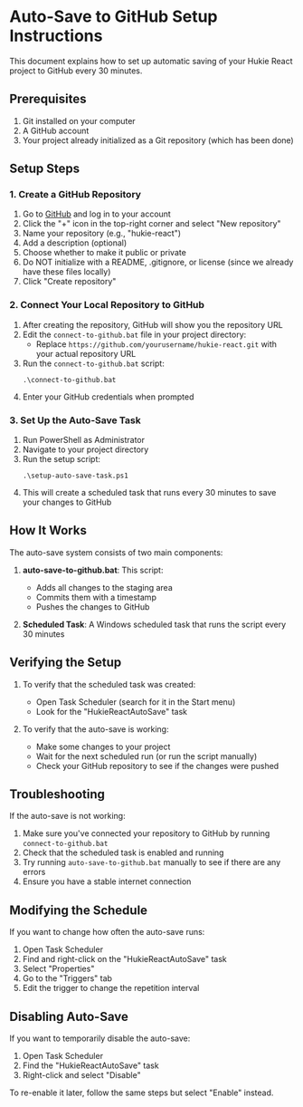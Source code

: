 # Auto-Save to GitHub Setup Instructions

This document explains how to set up automatic saving of your Hukie React project to GitHub every 30 minutes.

## Prerequisites

1. Git installed on your computer
2. A GitHub account
3. Your project already initialized as a Git repository (which has been done)

## Setup Steps

### 1. Create a GitHub Repository

1. Go to [GitHub](https://github.com) and log in to your account
2. Click the "+" icon in the top-right corner and select "New repository"
3. Name your repository (e.g., "hukie-react")
4. Add a description (optional)
5. Choose whether to make it public or private
6. Do NOT initialize with a README, .gitignore, or license (since we already have these files locally)
7. Click "Create repository"

### 2. Connect Your Local Repository to GitHub

1. After creating the repository, GitHub will show you the repository URL
2. Edit the `connect-to-github.bat` file in your project directory:
   - Replace `https://github.com/yourusername/hukie-react.git` with your actual repository URL
3. Run the `connect-to-github.bat` script:
   ```
   .\connect-to-github.bat
   ```
4. Enter your GitHub credentials when prompted

### 3. Set Up the Auto-Save Task

1. Run PowerShell as Administrator
2. Navigate to your project directory
3. Run the setup script:
   ```
   .\setup-auto-save-task.ps1
   ```
4. This will create a scheduled task that runs every 30 minutes to save your changes to GitHub

## How It Works

The auto-save system consists of two main components:

1. **auto-save-to-github.bat**: This script:
   - Adds all changes to the staging area
   - Commits them with a timestamp
   - Pushes the changes to GitHub
   
2. **Scheduled Task**: A Windows scheduled task that runs the script every 30 minutes

## Verifying the Setup

1. To verify that the scheduled task was created:
   - Open Task Scheduler (search for it in the Start menu)
   - Look for the "HukieReactAutoSave" task
   
2. To verify that the auto-save is working:
   - Make some changes to your project
   - Wait for the next scheduled run (or run the script manually)
   - Check your GitHub repository to see if the changes were pushed

## Troubleshooting

If the auto-save is not working:

1. Make sure you've connected your repository to GitHub by running `connect-to-github.bat`
2. Check that the scheduled task is enabled and running
3. Try running `auto-save-to-github.bat` manually to see if there are any errors
4. Ensure you have a stable internet connection

## Modifying the Schedule

If you want to change how often the auto-save runs:

1. Open Task Scheduler
2. Find and right-click on the "HukieReactAutoSave" task
3. Select "Properties"
4. Go to the "Triggers" tab
5. Edit the trigger to change the repetition interval

## Disabling Auto-Save

If you want to temporarily disable the auto-save:

1. Open Task Scheduler
2. Find the "HukieReactAutoSave" task
3. Right-click and select "Disable"

To re-enable it later, follow the same steps but select "Enable" instead.
